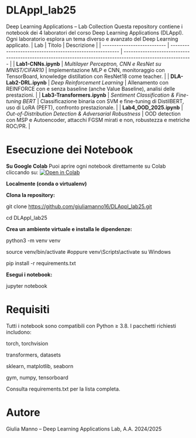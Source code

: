 # DLAppl_lab25
Deep Learning Applications – Lab Collection
Questa repository contiene i notebook dei 4 laboratori del corso Deep Learning Applications (DLAppl). Ogni laboratorio esplora un tema diverso e avanzato del Deep Learning applicato.
| Lab                         | Titolo                                                   | Descrizione                                                                                                 |
| --------------------------- | -------------------------------------------------------- | ----------------------------------------------------------------------------------------------------------- |
| **Lab1-CNNs.ipynb**         | *Multilayer Perceptron, CNN e ResNet su MNIST/CIFAR10*           | Implementazione MLP e CNN, monitoraggio con TensorBoard, knowledge distillation con ResNet18 come teacher.  |
| **DLA-Lab2-DRL.ipynb**      | *Deep Reinforcement Learning*                            | Allenamento con REINFORCE con e senza baseline (anche Value Baseline), analisi delle prestazioni. |
| **Lab3-Transformers.ipynb** | *Sentiment Classification & Fine-tuning BERT*            | Classificazione binaria con SVM e fine-tuning di DistilBERT, uso di LoRA (PEFT), confronto prestazionale.   |
| **Lab4\_OOD\_2025.ipynb**   | *Out-of-Distribution Detection & Adversarial Robustness* | OOD detection con MSP e Autoencoder, attacchi FGSM mirati e non, robustezza e metriche ROC/PR.              |


# Esecuzione dei Notebook

**Su Google Colab**
Puoi aprire ogni notebook direttamente su Colab cliccando su: [![Open in Colab](https://colab.research.google.com/assets/colab-badge.svg)](URL_del_file_su_Colab)

**Localmente (conda o virtualenv)**

**Clona la repository:**

git clone https://github.com/giuliamanno16/DLAppl_lab25.git

cd DLAppl_lab25

**Crea un ambiente virtuale e installa le dipendenze:**

python3 -m venv venv

source venv/bin/activate  #oppure venv\Scripts\activate su Windows

pip install -r requirements.txt

**Esegui i notebook:**

jupyter notebook

# Requisiti

Tutti i notebook sono compatibili con Python ≥ 3.8. I pacchetti richiesti includono:

torch, torchvision

transformers, datasets

sklearn, matplotlib, seaborn

gym, numpy, tensorboard

Consulta requirements.txt per la lista completa.

# Autore

Giulia Manno – Deep Learning Applications Lab, A.A. 2024/2025
